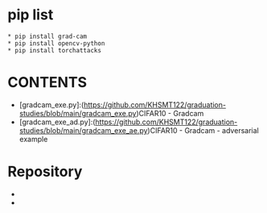 # pip list
    * pip install grad-cam
    * pip install opencv-python
    * pip install torchattacks

# CONTENTS
-   [gradcam_exe.py]:(https://github.com/KHSMT122/graduation-studies/blob/main/gradcam_exe.py)CIFAR10  -  Gradcam 
-   [gradcam_exe_ad.py]:(https://github.com/KHSMT122/graduation-studies/blob/main/gradcam_exe_ae.py)CIFAR10  -  Gradcam  -  adversarial example

# Repository
-   [gradcam]:(https://github.com/jacobgil/pytorch-grad-cam)
-   [adversarial example]:(https://github.com/Harry24k/adversarial-attacks-pytorch)